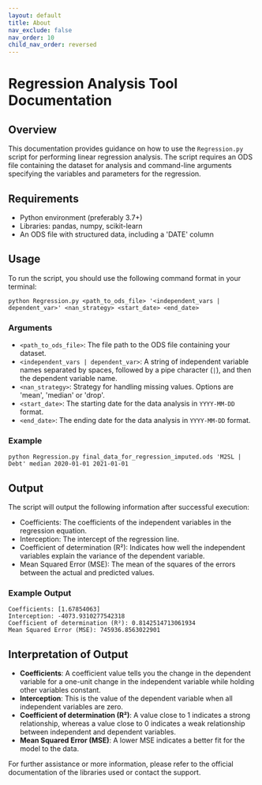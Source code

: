 ```yaml
---
layout: default
title: About
nav_exclude: false
nav_order: 10
child_nav_order: reversed
---
```


# Regression Analysis Tool Documentation

## Overview
This documentation provides guidance on how to use the `Regression.py` script for performing linear regression analysis. The script requires an ODS file containing the dataset for analysis and command-line arguments specifying the variables and parameters for the regression.

## Requirements
- Python environment (preferably 3.7+)
- Libraries: pandas, numpy, scikit-learn
- An ODS file with structured data, including a 'DATE' column

## Usage
To run the script, you should use the following command format in your terminal:

```shell
python Regression.py <path_to_ods_file> '<independent_vars | dependent_var>' <nan_strategy> <start_date> <end_date>
```

### Arguments
- `<path_to_ods_file>`: The file path to the ODS file containing your dataset.
- `<independent_vars | dependent_var>`: A string of independent variable names separated by spaces, followed by a pipe character (`|`), and then the dependent variable name.
- `<nan_strategy>`: Strategy for handling missing values. Options are 'mean', 'median' or 'drop'.
- `<start_date>`: The starting date for the data analysis in `YYYY-MM-DD` format.
- `<end_date>`: The ending date for the data analysis in `YYYY-MM-DD` format.

### Example
```shell
python Regression.py final_data_for_regression_imputed.ods 'M2SL | Debt' median 2020-01-01 2021-01-01
```

## Output
The script will output the following information after successful execution:
- Coefficients: The coefficients of the independent variables in the regression equation.
- Interception: The intercept of the regression line.
- Coefficient of determination (R²): Indicates how well the independent variables explain the variance of the dependent variable.
- Mean Squared Error (MSE): The mean of the squares of the errors between the actual and predicted values.

### Example Output
```
Coefficients: [1.67854063]
Interception: -4073.9310277542318
Coefficient of determination (R²): 0.8142514713061934
Mean Squared Error (MSE): 745936.8563022901
```

## Interpretation of Output
- **Coefficients**: A coefficient value tells you the change in the dependent variable for a one-unit change in the independent variable while holding other variables constant.
- **Interception**: This is the value of the dependent variable when all independent variables are zero.
- **Coefficient of determination (R²)**: A value close to 1 indicates a strong relationship, whereas a value close to 0 indicates a weak relationship between independent and dependent variables.
- **Mean Squared Error (MSE)**: A lower MSE indicates a better fit for the model to the data.

For further assistance or more information, please refer to the official documentation of the libraries used or contact the support.
